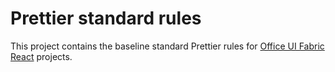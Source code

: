 # Prettier standard rules

This project contains the baseline standard Prettier rules for [Office UI Fabric React](https://dev.microsoft.com/fabric) projects.
